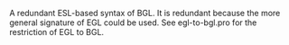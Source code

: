 A redundant ESL-based syntax of BGL.
It is redundant because the more general signature of EGL could be used.
See egl-to-bgl.pro for the restriction of EGL to BGL.
